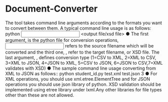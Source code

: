 # Document-Converter
The tool takes command line arguments according to the formats you want to convert
between them. A typical command line usage is as follows:
python <filename> <input file> <output file/xsd file> <type>
● The first argument, <filename> is the python file for conversion operations, <input
file> refers to the source filename which will be converted and the third one,
<output file>, refer to the target filename, or XSD file. The last argument,
<type>, defines conversion type (1=CSV to XML, 2=XML to CSV, 3=XML to JSON,
4=JSON to XML, 5=CSV to JSON, 6=JSON to CSV,7=XML validates with XSD)
● The sample command line usage converting from XML to JSON as follows::
python student_id.py test.xml test.json 3
● For XML operations, you should use xml.etree.ElementTree and for JSON
operations you should use json library of python. XSD validation should be
implemented using etree library under lxml.Any other libraries for file types other
than these are not allowed.
